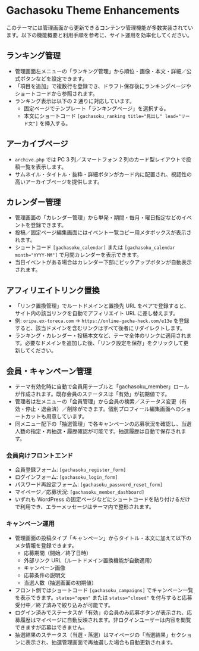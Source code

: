 # Gachasoku Theme Enhancements

このテーマには管理画面から更新できるコンテンツ管理機能が多数実装されています。以下の機能概要と利用手順を参考に、サイト運用を効率化してください。

## ランキング管理
- 管理画面左メニューの「ランキング管理」から順位・画像・本文・詳細／公式ボタンなどを設定できます。
- 「項目を追加」で複数行を登録でき、ドラフト保存後にランキングページやショートコードから参照されます。
- ランキング表示は以下の 2 通りに対応しています。
  - 固定ページでテンプレート「ランキングページ」を選択する。
  - 本文にショートコード `[gachasoku_ranking title="見出し" lead="リード文"]` を挿入する。

## アーカイブページ
- `archive.php` では PC 3 列／スマートフォン 2 列のカード型レイアウトで投稿一覧を表示します。
- サムネイル・タイトル・抜粋・詳細ボタンがカード内に配置され、視認性の高いアーカイブページを提供します。

## カレンダー管理
- 管理画面の「カレンダー管理」から単発・期間・毎月・曜日指定などのイベントを登録できます。
- 投稿／固定ページ編集画面にはイベント一覧コピー用メタボックスが表示されます。
- ショートコード `[gachasoku_calendar]` または `[gachasoku_calendar month="YYYY-MM"]` で月間カレンダーを表示できます。
- 当日イベントがある場合はカレンダー下部にピックアップボタンが自動表示されます。

## アフィリエイトリンク置換
- 「リンク置換管理」でルートドメインと置換先 URL をペアで登録すると、サイト内の該当リンクを自動でアフィリエイト URL に差し替えます。
- 例: `oripa.ex-toreca.com` → `https://online-gacha-hack.com/e13e` を登録すると、該当ドメインを含むリンクはすべて後者にリダイレクトします。
- ランキング・カレンダー・投稿本文など、テーマ全体のリンクに適用されます。必要なドメインを追加した後、「リンク設定を保存」をクリックして更新してください。


## 会員・キャンペーン管理
- テーマ有効化時に自動で会員用テーブルと「gachasoku_member」ロールが作成されます。既存会員のステータスは「有効」が初期値です。
- 管理者は左メニューの「会員管理」から会員の検索／ステータス変更（有効・停止・退会済）／削除ができます。個別プロフィール編集画面へのショートカットも用意しています。
- 同メニュー配下の「抽選管理」で各キャンペーンの応募状況を確認し、当選人数の指定・再抽選・履歴確認が可能です。抽選履歴は自動で保存されます。

### 会員向けフロントエンド
- 会員登録フォーム: `[gachasoku_register_form]`
- ログインフォーム: `[gachasoku_login_form]`
- パスワード再設定フォーム: `[gachasoku_password_reset_form]`
- マイページ／応募状況: `[gachasoku_member_dashboard]`
- いずれも WordPress の固定ページなどにショートコードを貼り付けるだけで利用でき、エラーメッセージはテーマ内で整形されます。

### キャンペーン運用
- 管理画面の投稿タイプ「キャンペーン」からタイトル・本文に加えて以下のメタ情報を登録できます。
  - 応募期間（開始／終了日時）
  - 外部リンク URL（ルートドメイン置換機能が自動適用）
  - キャンペーン画像
  - 応募条件の説明文
  - 当選人数（抽選画面の初期値）
- フロント側ではショートコード `[gachasoku_campaigns]` でキャンペーン一覧を表示できます。`status="open"` または `status="closed"` を付与すると応募受付中／終了済みで絞り込みが可能です。
- ログイン済みでステータスが「有効」の会員のみ応募ボタンが表示され、応募履歴はマイページに自動反映されます。非ログインユーザーは内容を閲覧できますが応募はできません。
- 抽選結果のステータス（当選・落選）はマイページの「当選結果」セクションに表示され、抽選管理画面で再抽選した場合も自動更新されます。
